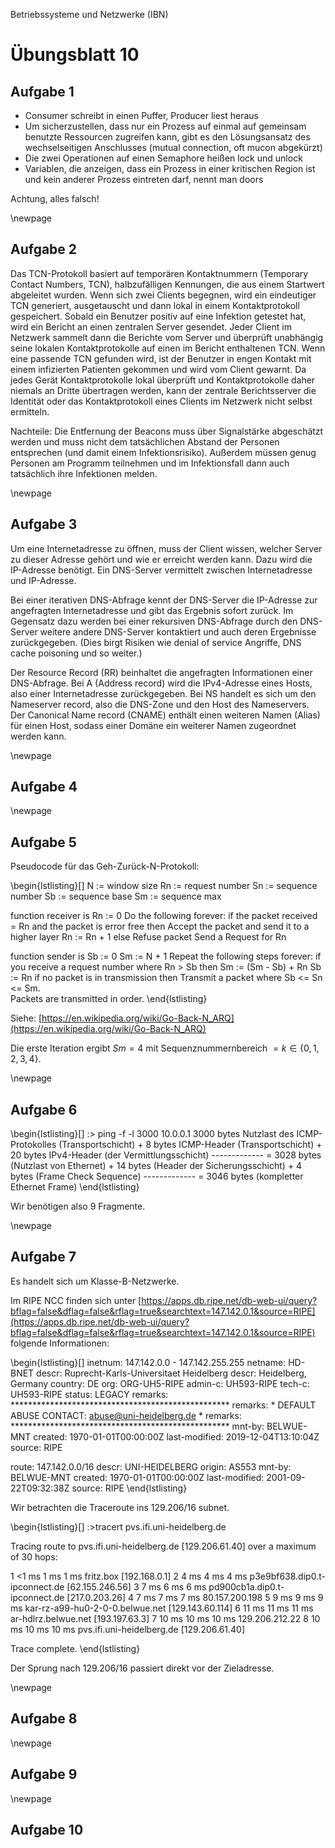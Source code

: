 Betriebssysteme und Netzwerke (IBN)

# Übungsblatt 10

## Aufgabe 1

- Consumer schreibt in einen Puffer, Producer liest heraus
- Um sicherzustellen, dass nur ein Prozess auf einmal auf gemeinsam benutzte Ressourcen zugreifen kann, gibt es den Lösungsansatz des wechselseitigen Anschlusses (mutual connection, oft mucon abgekürzt)
- Die zwei Operationen auf einen Semaphore heißen lock und unlock
- Variablen, die anzeigen, dass ein Prozess in einer kritischen Region ist und kein anderer Prozess eintreten darf, nennt man doors

Achtung, alles falsch!

\newpage

## Aufgabe 2

Das TCN-Protokoll basiert auf temporären Kontaktnummern (Temporary Contact Numbers, TCN), halbzufälligen Kennungen, die aus einem Startwert abgeleitet wurden. Wenn sich zwei Clients begegnen, wird ein eindeutiger TCN generiert, ausgetauscht und dann lokal in einem Kontaktprotokoll gespeichert. Sobald ein Benutzer positiv auf eine Infektion getestet hat, wird ein Bericht an einen zentralen Server gesendet. Jeder Client im Netzwerk sammelt dann die Berichte vom Server und überprüft unabhängig seine lokalen Kontaktprotokolle auf einen im Bericht enthaltenen TCN. Wenn eine passende TCN gefunden wird, ist der Benutzer in engen Kontakt mit einem infizierten Patienten gekommen und wird vom Client gewarnt. Da jedes Gerät Kontaktprotokolle lokal überprüft und Kontaktprotokolle daher niemals an Dritte übertragen werden, kann der zentrale Berichtsserver die Identität oder das Kontaktprotokoll eines Clients im Netzwerk nicht selbst ermitteln.

Nachteile: Die Entfernung der Beacons muss über Signalstärke abgeschätzt werden und muss nicht dem tatsächlichen Abstand der Personen entsprechen (und damit einem Infektionsrisiko). Außerdem müssen genug Personen am Programm teilnehmen und im Infektionsfall dann auch tatsächlich ihre Infektionen melden.

\newpage

## Aufgabe 3

Um eine Internetadresse zu öffnen, muss der Client wissen, welcher Server zu dieser Adresse gehört und wie er erreicht werden kann. Dazu wird die IP-Adresse benötigt. Ein DNS-Server vermittelt zwischen Internetadresse und IP-Adresse.

Bei einer iterativen DNS-Abfrage kennt der DNS-Server die IP-Adresse zur angefragten Internetadresse und gibt das Ergebnis sofort zurück. Im Gegensatz dazu werden bei einer rekursiven DNS-Abfrage durch den DNS-Server weitere andere DNS-Server kontaktiert und auch deren Ergebnisse zurückgegeben. (Dies birgt Risiken wie denial of service Angriffe, DNS cache poisoning und so weiter.)

Der Resource Record (RR) beinhaltet die angefragten Informationen einer DNS-Abfrage. Bei A (Address record) wird die IPv4-Adresse eines Hosts, also einer Internetadresse zurückgegeben. Bei NS handelt es sich um den Nameserver record, also die DNS-Zone und den Host des Nameservers. Der Canonical Name record (CNAME) enthält einen weiteren Namen (Alias) für einen Host, sodass einer Domäne ein weiterer Namen zugeordnet werden kann.

\newpage

## Aufgabe 4

\newpage

## Aufgabe 5

Pseudocode für das Geh-Zurück-N-Protokoll:

\begin{lstlisting}[]
N  := window size
Rn := request number
Sn := sequence number
Sb := sequence base
Sm := sequence max

function receiver is
    Rn := 0
    Do the following forever:
        if the packet received = Rn and the packet is error free then
            Accept the packet and send it to a higher layer
            Rn := Rn + 1
        else
            Refuse packet
        Send a Request for Rn

function sender is
    Sb := 0
    Sm := N + 1
    Repeat the following steps forever:
        if you receive a request number where Rn > Sb then
            Sm := (Sm - Sb) + Rn
            Sb := Rn
        if no packet is in transmission then
            Transmit a packet where Sb <= Sn <= Sm.  
            Packets are transmitted in order.
\end{lstlisting}

Siehe: [https://en.wikipedia.org/wiki/Go-Back-N_ARQ](https://en.wikipedia.org/wiki/Go-Back-N_ARQ)

Die erste Iteration ergibt $Sm = 4$ mit Sequenznummernbereich $= k \in \{0,1,2,3,4\}$.

\newpage

## Aufgabe 6

\begin{lstlisting}[]
:\> ping -f -l 3000 10.0.0.1
          3000 bytes Nutzlast des ICMP-Protokolles (Transportschicht)
        +    8 bytes ICMP-Header (Transportschicht)
        +   20 bytes IPv4-Header (der Vermittlungsschicht)
       -------------
        = 3028 bytes (Nutzlast von Ethernet)
        +   14 bytes (Header der Sicherungsschicht)
        +    4 bytes (Frame Check Sequence)
       -------------
        = 3046 bytes (kompletter Ethernet Frame)
\end{lstlisting}

Wir benötigen also 9 Fragmente.

\newpage

## Aufgabe 7

Es handelt sich um Klasse-B-Netzwerke.

Im RIPE NCC finden sich unter [https://apps.db.ripe.net/db-web-ui/query?bflag=false&dflag=false&rflag=true&searchtext=147.142.0.1&source=RIPE](https://apps.db.ripe.net/db-web-ui/query?bflag=false&dflag=false&rflag=true&searchtext=147.142.0.1&source=RIPE) folgende Informationen:

\begin{lstlisting}[]
inetnum:         147.142.0.0 - 147.142.255.255
netname:         HD-BNET
descr:           Ruprecht-Karls-Universitaet Heidelberg
descr:           Heidelberg, Germany
country:         DE
org:             ORG-UH5-RIPE
admin-c:         UH593-RIPE
tech-c:          UH593-RIPE
status:          LEGACY
remarks:         **************************************************
remarks:         * DEFAULT ABUSE CONTACT: abuse@uni-heidelberg.de *
remarks:         **************************************************
mnt-by:          BELWUE-MNT
created:         1970-01-01T00:00:00Z
last-modified:   2019-12-04T13:10:04Z
source:          RIPE

route:           147.142.0.0/16
descr:           UNI-HEIDELBERG
origin:          AS553
mnt-by:          BELWUE-MNT
created:         1970-01-01T00:00:00Z
last-modified:   2001-09-22T09:32:38Z
source:          RIPE
\end{lstlisting}

Wir betrachten die Traceroute ins 129.206/16 subnet.

\begin{lstlisting}[]
:\>tracert pvs.ifi.uni-heidelberg.de

Tracing route to pvs.ifi.uni-heidelberg.de [129.206.61.40]
over a maximum of 30 hops:

  1    <1 ms     1 ms     1 ms  fritz.box [192.168.0.1]
  2     4 ms     4 ms     4 ms  p3e9bf638.dip0.t-ipconnect.de [62.155.246.56]
  3     7 ms     6 ms     6 ms  pd900cb1a.dip0.t-ipconnect.de [217.0.203.26]
  4     7 ms     7 ms     7 ms  80.157.200.198
  5     9 ms     9 ms     9 ms  kar-rz-a99-hu0-2-0-0.belwue.net [129.143.60.114]
  6    11 ms    11 ms    11 ms  ar-hdlrz.belwue.net [193.197.63.3]
  7    10 ms    10 ms    10 ms  129.206.212.22
  8    10 ms    10 ms    10 ms  pvs.ifi.uni-heidelberg.de [129.206.61.40]

Trace complete.
\end{lstlisting}

Der Sprung nach 129.206/16 passiert direkt vor der Zieladresse.

\newpage

## Aufgabe 8

\newpage

## Aufgabe 9

\newpage

## Aufgabe 10
